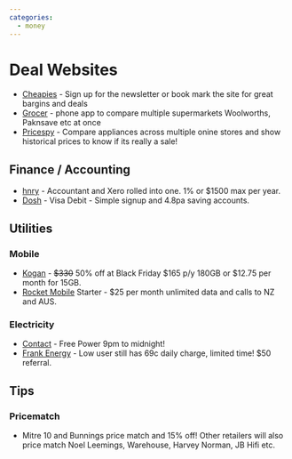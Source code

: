 ```yaml
---
categories:
  - money
---
```


# Deal Websites

* [Cheapies](https://www.cheapies.nz/) - Sign up for the newsletter or book mark the site for great bargins and deals
* [Grocer](https://grocer.nz/) - phone app to compare multiple supermarkets Woolworths, Paknsave etc at once
* [Pricespy](https://pricespy.co.nz/) - Compare appliances across multiple onine stores and show historical prices to know if its really a sale!

## Finance / Accounting

* [hnry](https://hnry.co.nz/) - Accountant and Xero rolled into one. 1% or $1500 max per year.
* [Dosh](https://www.dosh.nz/) - Visa Debit - Simple signup and 4.8pa saving accounts.

## Utilities

### Mobile

* [Kogan](https://koganmobile.co.nz/#prepayplans) - ~~$330~~ 50% off at Black Friday $165 p/y 180GB or $12.75 per month for 15GB.
* [Rocket Mobile](https://rocketmobile.co.nz/plans/) Starter - $25 per month unlimited data and calls to NZ and AUS.

### Electricity

* [Contact](https://contact.co.nz/residential) - Free Power 9pm to midnight!
* [Frank Energy](https://frankenergy.co.nz/our-rates) - Low user still has 69c daily charge, limited time! $50 referral.


## Tips

### Pricematch

* Mitre 10 and Bunnings price match and 15% off! Other retailers will also price match Noel Leemings, Warehouse, Harvey Norman, JB Hifi etc.
